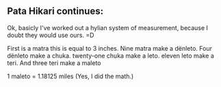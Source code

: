 ## Pata Hikari continues:

Ok, basicly I've worked out a hylian system of measurement, because I doubt they would use ours. =D

First is a matra this is equal to 3 inches. Nine matra make a dënleto. Four dënleto make a chuka. twenty-one chuka make a leto. eleven leto make a teri. And three teri make a maleto

1 maleto = 1.18125 miles (Yes, I did the math.)
